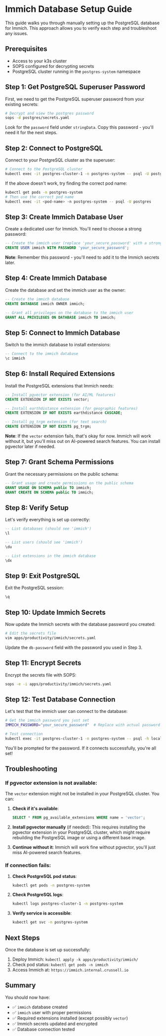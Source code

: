 # Immich Database Setup Guide

This guide walks you through manually setting up the PostgreSQL database for Immich. This approach allows you to verify each step and troubleshoot any issues.

## Prerequisites

- Access to your k3s cluster
- SOPS configured for decrypting secrets
- PostgreSQL cluster running in the `postgres-system` namespace

## Step 1: Get PostgreSQL Superuser Password

First, we need to get the PostgreSQL superuser password from your existing secrets:

```bash
# Decrypt and view the postgres password
sops -d postgres/secrets.yaml
```

Look for the `password` field under `stringData`. Copy this password - you'll need it for the next steps.

## Step 2: Connect to PostgreSQL

Connect to your PostgreSQL cluster as the superuser:

```bash
# Connect to the PostgreSQL cluster
kubectl exec -it postgres-cluster-1 -n postgres-system -- psql -U postgres
```

If the above doesn't work, try finding the correct pod name:
```bash
kubectl get pods -n postgres-system
# Then use the correct pod name
kubectl exec -it <pod-name> -n postgres-system -- psql -U postgres
```

## Step 3: Create Immich Database User

Create a dedicated user for Immich. You'll need to choose a strong password:

```sql
-- Create the immich user (replace 'your_secure_password' with a strong password)
CREATE USER immich WITH PASSWORD 'your_secure_password';
```

**Note**: Remember this password - you'll need to add it to the Immich secrets later.

## Step 4: Create Immich Database

Create the database and set the immich user as the owner:

```sql
-- Create the immich database
CREATE DATABASE immich OWNER immich;

-- Grant all privileges on the database to the immich user
GRANT ALL PRIVILEGES ON DATABASE immich TO immich;
```

## Step 5: Connect to Immich Database

Switch to the immich database to install extensions:

```sql
-- Connect to the immich database
\c immich
```

## Step 6: Install Required Extensions

Install the PostgreSQL extensions that Immich needs:

```sql
-- Install pgvector extension (for AI/ML features)
CREATE EXTENSION IF NOT EXISTS vector;

-- Install earthdistance extension (for geographic features)
CREATE EXTENSION IF NOT EXISTS earthdistance CASCADE;

-- Install pg_trgm extension (for text search)
CREATE EXTENSION IF NOT EXISTS pg_trgm;
```

**Note**: If the `vector` extension fails, that's okay for now. Immich will work without it, but you'll miss out on AI-powered search features. You can install pgvector later if needed.

## Step 7: Grant Schema Permissions

Grant the necessary permissions on the public schema:

```sql
-- Grant usage and create permissions on the public schema
GRANT USAGE ON SCHEMA public TO immich;
GRANT CREATE ON SCHEMA public TO immich;
```

## Step 8: Verify Setup

Let's verify everything is set up correctly:

```sql
-- List databases (should see 'immich')
\l

-- List users (should see 'immich')
\du

-- List extensions in the immich database
\dx
```

## Step 9: Exit PostgreSQL

Exit the PostgreSQL session:

```sql
\q
```

## Step 10: Update Immich Secrets

Now update the Immich secrets with the database password you created:

```bash
# Edit the secrets file
vim apps/productivity/immich/secrets.yaml
```

Update the `db-password` field with the password you used in Step 3.

## Step 11: Encrypt Secrets

Encrypt the secrets file with SOPS:

```bash
sops -e -i apps/productivity/immich/secrets.yaml
```

## Step 12: Test Database Connection

Let's test that the immich user can connect to the database:

```bash
# Get the immich password you just set
IMMICH_PASSWORD="your_secure_password"  # Replace with actual password

# Test connection
kubectl exec -it postgres-cluster-1 -n postgres-system -- psql -h localhost -U immich -d immich -c "SELECT version();"
```

You'll be prompted for the password. If it connects successfully, you're all set!

## Troubleshooting

### If pgvector extension is not available:

The `vector` extension might not be installed in your PostgreSQL cluster. You can:

1. **Check if it's available**:
   ```sql
   SELECT * FROM pg_available_extensions WHERE name = 'vector';
   ```

2. **Install pgvector manually** (if needed):
   This requires installing the pgvector extension in your PostgreSQL cluster, which might require rebuilding the PostgreSQL image or using a different base image.

3. **Continue without it**: Immich will work fine without pgvector, you'll just miss AI-powered search features.

### If connection fails:

1. **Check PostgreSQL pod status**:
   ```bash
   kubectl get pods -n postgres-system
   ```

2. **Check PostgreSQL logs**:
   ```bash
   kubectl logs postgres-cluster-1 -n postgres-system
   ```

3. **Verify service is accessible**:
   ```bash
   kubectl get svc -n postgres-system
   ```

## Next Steps

Once the database is set up successfully:

1. Deploy Immich: `kubectl apply -k apps/productivity/immich/`
2. Check pod status: `kubectl get pods -n immich`
3. Access Immich at: `https://immich.internal.crussell.io`

## Summary

You should now have:
- ✅ `immich` database created
- ✅ `immich` user with proper permissions
- ✅ Required extensions installed (except possibly `vector`)
- ✅ Immich secrets updated and encrypted
- ✅ Database connection tested 